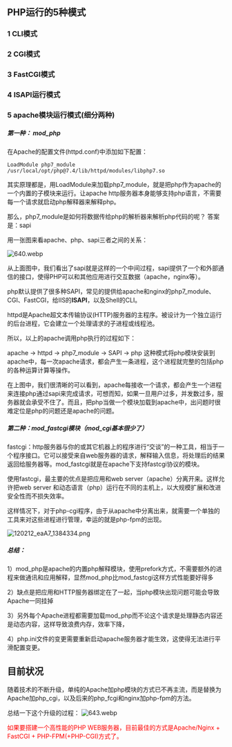 

## PHP运行的5种模式
###  1 CLI模式
###  2 CGI模式
###  3 FastCGI模式
###  4 ISAPI运行模式
###  5 apache模块运行模式(细分两种)
##### 第一种： mod_php
在Apache的配置文件(httpd.conf)中添加如下配置：
```
LoadModule php7_module /usr/local/opt/php@7.4/lib/httpd/modules/libphp7.so
``` 
其实原理都是，用LoadModule来加载php7_module，就是把php作为apache的一个内置的子模块来运行。让apache http服务器本身能够支持php语言，不需要每一个请求就启动php解释器来解释php。

那么，php7_module是如何将数据传给php的解析器来解析php代码的呢？
答案是：sapi

用一张图来看apache、php、sapi三者之间的关系： 

![640.webp](https://pic.imgdb.cn/item/6119136a5132923bf82fb5d2.png)


从上面图中，我们看出了sapi就是这样的一个中间过程，sapi提供了一个和外部通信的接口，使得PHP可以和其他应用进行交互数据（apache，nginx等）。

php默认提供了很多种SAPI，常见的提供给apache和nginx的php7_module、CGI、FastCGI，给IIS的**ISAPI**，以及Shell的CLI。

httpd是Apache超文本传输协议(HTTP)服务器的主程序。被设计为一个独立运行的后台进程，它会建立一个处理请求的子进程或线程池。

所以，以上的apache调用php执行的过程如下：

apache -> httpd -> php7_module -> SAPI -> php
这种模式将php模块安装到apache中，每一次apache请求，都会产生一条进程，这个进程就完整的包括php的各种运算计算等操作。

在上图中，我们很清晰的可以看到，apache每接收一个请求，都会产生一个进程来连接php通过sapi来完成请求，可想而知，如果一旦用户过多，并发数过多，服务器就会承受不住了。而且，把php当做一个模块加载到apache中，出问题时很难定位是php的问题还是apache的问题。 

##### 第二种：mod_fastcgi模块（mod_cgi基本很少了）

fastcgi：http服务器与你的或其它机器上的程序进行“交谈”的一种工具，相当于一个程序接口。它可以接受来自web服务器的请求，解释输入信息，将处理后的结果返回给服务器等。mod_fastcgi就是在apache下支持fastcgi协议的模块。

使用fastcgi，最主要的优点是把应用和web server（apache）分离开来。这样允许把web server 和动态语言（php）运行在不同的主机上，以大规模扩展和改进安全性而不损失效率。

这样情况下，对于php-cgi程序，由于从apache中分离出来，就需要一个单独的工具来对这些进程进行管理，幸运的就是php-fpm的出现。

![120212_eaA7_1384334.png](https://pic.imgdb.cn/item/611938555132923bf8124a5a.png)

##### 总结：
1）mod_php是apache的内置php解释模块，使用prefork方式，不需要额外的进程来做通讯和应用解释，显然mod_php比mod_fastcgi这样方式性能要好得多

2）缺点是把应用和HTTP服务器绑定在了一起，当php模块出现问题可能会导致Apache一同挂掉

3）另外每个Apache进程都需要加载mod_php而不论这个请求是处理静态内容还是动态内容，这样导致浪费内存，效率下降，

4）php.ini文件的变更需要重新启动apache服务器才能生效，这使得无法进行平滑配置变更。


## 目前状况
随着技术的不断升级，单纯的Apache加php模块的方式已不再主流，而是替换为Apache加php_cgi，以及后来的php_fcgi和nginx加php-fpm的方法。

总结一下这个升级的过程： 
![643.webp](https://pic.imgdb.cn/item/61191c285132923bf85b618b.png)

<font color="red">如果要搭建一个高性能的PHP WEB服务器，目前最佳的方式是Apache/Nginx + FastCGI + PHP-FPM(+PHP-CGI)方式了。 </font>

